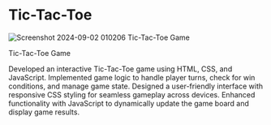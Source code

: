 # Tic-Tac-Toe
![Screenshot 2024-09-02 010206](https://github.com/user-attachments/assets/c8e50ea9-2abc-4d41-aaf6-f98b39244e21)
Tic-Tac-Toe Game

Tic-Tac-Toe Game

Developed an interactive Tic-Tac-Toe game using HTML, CSS, and JavaScript.
Implemented game logic to handle player turns, check for win conditions, and manage game state.
Designed a user-friendly interface with responsive CSS styling for seamless gameplay across devices.
Enhanced functionality with JavaScript to dynamically update the game board and display game results.
